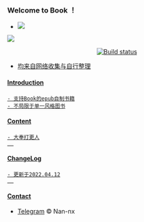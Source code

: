 ### Welcome to Book ！

 * <p align="left">
 	<img src='https://img.shields.io/badge/Book-v1.0-blue'>  
  <img src='https://img.shields.io/badge/by-Nan--nx-green'>
<p align="center">
<a href="https://github.com/Nan-nx/En/actions?query=workflow%3AVerify+branch%3Adevelop"><img src="https://img.shields.io/github/workflow/status/Nan-nx/En/Verify/develop?logo=github&label=tests" alt="Build status"/></
 	 </p>
 
 
 * 均来自网络收集与自行整理


 #### Introduction
  ```
  - 支持Book的epub自制书籍
  - 不局限于单一风格图书
  ```
  
 #### Content
  ```	
  - 大奉打更人
 	
  ```
 #### ChangeLog
  
  ```	
  - 更新于2022.04.12
 	
  ```


 #### Contact

  - [Telegram](https://t.me/Nan_nx) © Nan-nx
 
 
 
